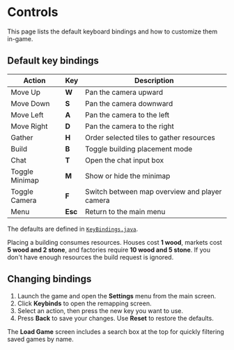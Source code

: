# Controls

This page lists the default keyboard bindings and how to customize them in-game.

## Default key bindings

| Action | Key | Description |
|-------|----|-------------|
| Move Up | **W** | Pan the camera upward |
| Move Down | **S** | Pan the camera downward |
| Move Left | **A** | Pan the camera to the left |
| Move Right | **D** | Pan the camera to the right |
| Gather | **H** | Order selected tiles to gather resources |
| Build | **B** | Toggle building placement mode |
| Chat | **T** | Open the chat input box |
| Toggle Minimap | **M** | Show or hide the minimap |
| Toggle Camera | **F** | Switch between map overview and player camera |
| Menu | **Esc** | Return to the main menu |

The defaults are defined in [`KeyBindings.java`](../core/src/main/java/net/lapidist/colony/settings/KeyBindings.java).

Placing a building consumes resources. Houses cost **1 wood**, markets cost **5 wood and 2 stone**, and factories require **10 wood and 5 stone**. If you don't have enough resources the build request is ignored.

## Changing bindings

1. Launch the game and open the **Settings** menu from the main screen.
2. Click **Keybinds** to open the remapping screen.
3. Select an action, then press the new key you want to use.
4. Press **Back** to save your changes. Use **Reset** to restore the defaults.

The **Load Game** screen includes a search box at the top for quickly filtering
saved games by name.
